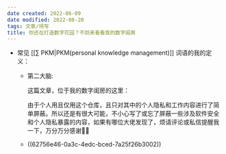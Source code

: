 ```yaml
---
date created: 2022-06-09
date modified: 2022-08-20
tags: 文章/待写
title: 你还在打造数字花园？不妨来看看我的数字闺房
---
```

- 常见 [[∑ PKM|PKM(personal knowledge management)]] 词语的我的定义：
	- 第二大脑:
	  

	  这篇文章，位于我的数字闺房的这里：

	  由于个人用且仅用这个仓库，且只对其中的个人隐私和工作内容进行了简单屏蔽。所以还是有很大可能，不小心写了或忘了屏蔽一些涉及软件安全和个人隐私暴露的内容，如果有哪位大佬发现了，烦请评论或私信提醒我一下，万分万分感谢🦀🦀

	- ((62756e46-0a3c-4edc-bced-7a25f26b3002))
